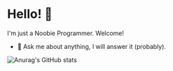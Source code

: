 # Hello! 👋

I'm just a Noobie Programmer. Welcome! 
- 💬 Ask me about anything, I will answer it (probably).

<!-- Optional: Add GitHub stats using an Anurag's GitHub stats tool or similar -->
![Anurag's GitHub stats](https://github-readme-stats.vercel.app/api?username=hafizmrifqi&show_icons=true&theme=cobalt)
